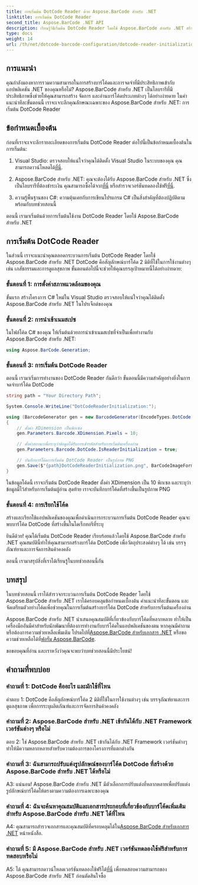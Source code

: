 ```yaml
---
title: การเริ่มต้น DotCode Reader ด้วย Aspose.BarCode สำหรับ .NET
linktitle: การเริ่มต้น DotCode Reader
second_title: Aspose.BarCode .NET API
description: เรียนรู้วิธีเริ่มต้น DotCode Reader โดยใช้ Aspose.BarCode สำหรับ .NET สร้างบาร์โค้ด DotCode ได้อย่างง่ายดายเพื่อการใช้งานต่างๆ
type: docs
weight: 14
url: /th/net/dotcode-barcode-configuration/dotcode-reader-initialization/
---
```

## การแนะนำ

คุณกำลังมองหาการรวมความสามารถในการสร้างบาร์โค้ดและการจดจำที่มีประสิทธิภาพเข้ากับแอปพลิเคชัน .NET ของคุณหรือไม่? Aspose.BarCode สำหรับ .NET เป็นไลบรารีที่มีประสิทธิภาพซึ่งช่วยให้คุณสามารถสร้าง จัดการ และอ่านบาร์โค้ดประเภทต่างๆ ได้อย่างง่ายดาย ในคำแนะนำทีละขั้นตอนนี้ เราจะเจาะลึกคุณลักษณะเฉพาะของ Aspose.BarCode สำหรับ .NET: การเริ่มต้น DotCode Reader

## ข้อกำหนดเบื้องต้น

ก่อนที่เราจะเจาะลึกรายละเอียดของการเริ่มต้น DotCode Reader ต่อไปนี้เป็นข้อกำหนดเบื้องต้นในการเริ่มต้น:

1.  Visual Studio: ตรวจสอบให้แน่ใจว่าคุณได้ติดตั้ง Visual Studio ในระบบของคุณ คุณสามารถดาวน์โหลดได้[ที่นี่](https://visualstudio.microsoft.com/).

2.  Aspose.BarCode สำหรับ .NET: คุณจะต้องได้รับ Aspose.BarCode สำหรับ .NET ซึ่งเป็นไลบรารีที่ต้องชำระเงิน คุณสามารถซื้อได้จาก[ที่นี่](https://purchase.aspose.com/buy) หรือสำรวจเวอร์ชันทดลองใช้ฟรี[ที่นี่](https://releases.aspose.com/).

3. ความรู้พื้นฐานของ C#: ความคุ้นเคยกับการเขียนโปรแกรม C# เป็นสิ่งสำคัญที่ต้องปฏิบัติตามพร้อมกับบทช่วยสอนนี้

ตอนนี้ เรามาเริ่มต้นด้วยการเริ่มต้นใช้งาน DotCode Reader โดยใช้ Aspose.BarCode สำหรับ .NET

## การเริ่มต้น DotCode Reader

ในส่วนนี้ เราจะแนะนำคุณตลอดกระบวนการเริ่มต้น DotCode Reader โดยใช้ Aspose.BarCode สำหรับ .NET DotCode คือสัญลักษณ์บาร์โค้ด 2 มิติที่ใช้ในการใช้งานต่างๆ เช่น เภสัชกรรมและการดูแลสุขภาพ ขั้นตอนต่อไปนี้จะช่วยให้คุณบรรลุเป้าหมายนี้ได้อย่างง่ายดาย:

### ขั้นตอนที่ 1: การตั้งค่าสภาพแวดล้อมของคุณ

ขั้นแรก สร้างโครงการ C# ใหม่ใน Visual Studio ตรวจสอบให้แน่ใจว่าคุณได้ติดตั้ง Aspose.BarCode สำหรับ .NET ในโปรเจ็กต์ของคุณ

### ขั้นตอนที่ 2: การนำเข้าเนมสเปซ

ในไฟล์โค้ด C# ของคุณ ให้เริ่มต้นด้วยการนำเข้าเนมสเปซที่จำเป็นเพื่อทำงานกับ Aspose.BarCode สำหรับ .NET:

```csharp
using Aspose.BarCode.Generation;
```

### ขั้นตอนที่ 3: การเริ่มต้น DotCode Reader

ตอนนี้ เรามาเริ่มการทำงานของ DotCode Reader กันดีกว่า ขั้นตอนนี้มีความสำคัญอย่างยิ่งในการจดจำบาร์โค้ด DotCode

```csharp
string path = "Your Directory Path";

System.Console.WriteLine("DotCodeReaderInitialization:");

using (BarcodeGenerator gen = new BarcodeGenerator(EncodeTypes.DotCode, "Aspose"))
{
    // ตั้งค่า XDimension เป็นพิกเซล
    gen.Parameters.Barcode.XDimension.Pixels = 10;

    // ตั้งค่าสถานะเพื่อระบุว่าข้อมูลได้รับการเข้ารหัสสำหรับการเริ่มต้นเครื่องอ่าน
    gen.Parameters.Barcode.DotCode.IsReaderInitialization = true;

    // บันทึกบาร์โค้ดการเริ่มต้น DotCode Reader เป็นรูปภาพ PNG
    gen.Save($"{path}DotCodeReaderInitialization.png", BarCodeImageFormat.Png);
}
```

ในข้อมูลโค้ดนี้ เราจะเริ่มต้น DotCode Reader ตั้งค่า XDimension เป็น 10 พิกเซล และระบุว่าข้อมูลมีไว้สำหรับการเริ่มต้นผู้อ่าน สุดท้าย เราจะบันทึกบาร์โค้ดที่สร้างขึ้นเป็นรูปภาพ PNG

### ขั้นตอนที่ 4: การเรียกใช้โค้ด

สร้างและเรียกใช้แอปพลิเคชันของคุณเพื่อดำเนินการกระบวนการเริ่มต้น DotCode Reader คุณจะพบบาร์โค้ด DotCode ที่สร้างขึ้นในไดเร็กทอรีที่ระบุ

ยินดีด้วย! คุณได้เริ่มต้น DotCode Reader เรียบร้อยแล้วโดยใช้ Aspose.BarCode สำหรับ .NET คุณสมบัตินี้ทำให้คุณสามารถสร้างบาร์โค้ด DotCode เพื่อวัตถุประสงค์ต่างๆ ได้ เช่น บรรจุภัณฑ์ยาและการจัดการสินค้าคงคลัง

ตอนนี้ เรามาสรุปสิ่งที่เราได้เรียนรู้ในบทช่วยสอนนี้กัน

## บทสรุป

ในบทช่วยสอนนี้ เราได้สำรวจกระบวนการเริ่มต้น DotCode Reader โดยใช้ Aspose.BarCode สำหรับ .NET เราได้ครอบคลุมข้อกำหนดเบื้องต้น คำแนะนำทีละขั้นตอน และจัดเตรียมตัวอย่างโค้ดเพื่อช่วยคุณในการเริ่มต้นสร้างบาร์โค้ด DotCode สำหรับการเริ่มต้นเครื่องอ่าน

Aspose.BarCode สำหรับ .NET นำเสนอคุณสมบัติที่เกี่ยวข้องกับบาร์โค้ดที่หลากหลาย ทำให้เป็นเครื่องมืออันมีค่าสำหรับนักพัฒนาที่ต้องการทำงานกับบาร์โค้ดในแอปพลิเคชันของตน หากคุณมีคำถามหรือต้องการความช่วยเหลือเพิ่มเติม โปรดไปที่[Aspose.BarCode สำหรับเอกสาร .NET](https://reference.aspose.com/barcode/net/) หรือขอความช่วยเหลือได้ที่[ฟอรั่ม Aspose.BarCode](https://forum.aspose.com/c/barcode/13).

ขอขอบคุณที่อ่าน และเราหวังว่าคุณจะพบว่าบทช่วยสอนนี้มีประโยชน์!

## คำถามที่พบบ่อย

### คำถามที่ 1: DotCode คืออะไร และมักใช้ที่ไหน

คำตอบ 1: DotCode คือสัญลักษณ์บาร์โค้ด 2 มิติที่ใช้ในการใช้งานต่างๆ เช่น บรรจุภัณฑ์ยาและการดูแลสุขภาพ เพื่อการระบุผลิตภัณฑ์และการจัดการสินค้าคงคลัง

### คำถามที่ 2: Aspose.BarCode สำหรับ .NET เข้ากันได้กับ .NET Framework เวอร์ชันต่างๆ หรือไม่

ตอบ 2: ใช่ Aspose.BarCode สำหรับ .NET เข้ากันได้กับ .NET Framework เวอร์ชันต่างๆ ทำให้มีความหลากหลายสำหรับความต้องการของโครงการที่แตกต่างกัน

### คำถามที่ 3: ฉันสามารถปรับแต่งรูปลักษณ์ของบาร์โค้ด DotCode ที่สร้างด้วย Aspose.BarCode สำหรับ .NET ได้หรือไม่

A3: แน่นอน! Aspose.BarCode สำหรับ .NET มีตัวเลือกการปรับแต่งที่หลากหลายเพื่อปรับแต่งรูปลักษณ์บาร์โค้ดให้ตรงตามความต้องการเฉพาะของคุณ

### คำถามที่ 4: ฉันจะค้นหาคุณสมบัติและเอกสารประกอบที่เกี่ยวข้องกับบาร์โค้ดเพิ่มเติมสำหรับ Aspose.BarCode สำหรับ .NET ได้ที่ไหน

 A4: คุณสามารถสำรวจเอกสารและคุณสมบัติที่ครอบคลุมได้ใน[Aspose.BarCode สำหรับเอกสาร .NET](https://reference.aspose.com/barcode/net/) หน้าหนังสือ.

### คำถามที่ 5: มี Aspose.BarCode สำหรับ .NET เวอร์ชันทดลองใช้ฟรีสำหรับการทดสอบหรือไม่

 A5: ได้ คุณสามารถดาวน์โหลดเวอร์ชันทดลองใช้ฟรีได้[ที่นี่](https://releases.aspose.com/) เพื่อทดสอบความสามารถของ Aspose.BarCode สำหรับ .NET ก่อนตัดสินใจซื้อ